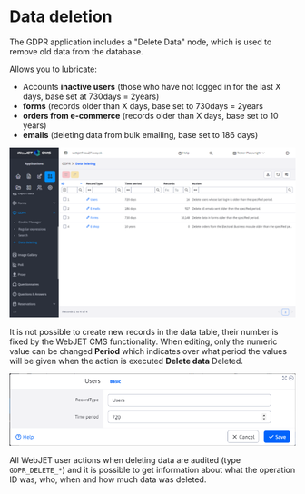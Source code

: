 # Data deletion

The GDPR application includes a "Delete Data" node, which is used to remove old data from the database.

Allows you to lubricate:
- Accounts **inactive users** (those who have not logged in for the last X days, base set at 730days = 2years)
- **forms** (records older than X days, base set to 730days = 2years
- **orders from e-commerce** (records older than X days, base set to 10 years)
- **emails** (deleting data from bulk emailing, base set to 186 days)

![](data-deleting-dataTable.png)

It is not possible to create new records in the data table, their number is fixed by the WebJET CMS functionality. When editing, only the numeric value can be changed **Period** which indicates over what period the values will be given when the action is executed **Delete data** Deleted.

![](data-deleting-editor.png)

All WebJET user actions when deleting data are audited (type `GDPR_DELETE_*`) and it is possible to get information about what the operation ID was, who, when and how much data was deleted.
